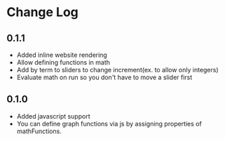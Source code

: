 # Change Log

## 0.1.1

- Added inline website rendering
- Allow defining functions in math
- Add by term to sliders to change increment(ex. to allow only integers)
- Evaluate math on run so you don't have to move a slider first

## 0.1.0

- Added javascript support
- You can define graph functions via js by assigning properties of mathFunctions.
